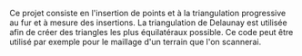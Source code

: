 Ce projet consiste en l'insertion de points et à la triangulation progressive au fur et à mesure des insertions. La triangulation de Delaunay est utilisée afin de créer des triangles les plus équilatéraux possible. Ce code peut être utilisé par exemple pour le maillage d'un terrain que l'on scannerai.
